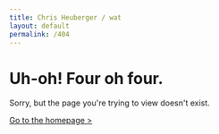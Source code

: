```yaml
---
title: Chris Heuberger / wat
layout: default
permalink: /404
---
```


<div class="main-content">

  <div class="broken-container">
    <h1 class="broken-header">Uh-oh! <span>Four oh four.</span></h1>
    <p class="broken-text">Sorry, but the page you're trying to view doesn't exist.</p>
    <p class="broken-float"><a class="broken-link" href="index.html">Go to the homepage ></a></p>
  </div>

</div> <!-- .main-content -->
